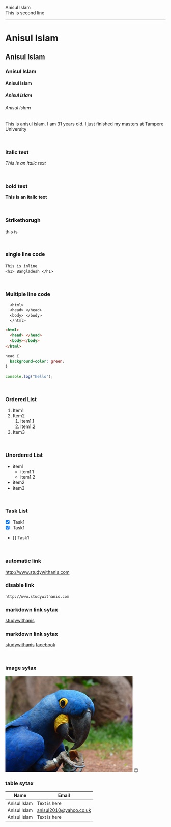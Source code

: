 <!--markdown tutorial-->

Anisul Islam<br/>
This is second line

---

# Anisul Islam

## Anisul Islam

### Anisul Islam

#### Anisul Islam

##### Anisul Islam

###### Anisul Islam

<p>This is anisul islam. I am 31 years old. I just finished my masters at Tampere University</p>

<br/>

### italic text

_This is an italic text_

<br/>

### bold text

**This is an italic text**

<br/>

### Strikethorugh

~~this is~~

<br/>

### single line code

`This is inline`  
`<h1> Bangladesh </h1>`

<br/>

### Multiple line code

```
  <html>
  <head> </head>
  <body> </body>
  </html>
```

```html
<html>
  <head> </head>
  <body></body>
</html>
```

```css
head {
  background-color: green;
}
```

```javascript
console.log("hello");
```

<br/>

### Ordered List

1. Item1
2. Item2
   1. Item1.1
   2. Item1.2
3. Item3

<br/>

### Unordered List

- item1
  - item1.1
  - item1.2
- item2
- item3

<br/>

### Task List

- [x] Task1
- [x] Task1
- [] Task1

<br/>

### automatic link

http://www.studywithanis.com

### disable link

`http://www.studywithanis.com`

### markdown link sytax

[studywithanis](http://www.studywithanis.com)

### markdown link sytax

[studywithanis][websitelink]
[facebook][facebooklink]

<br/>

### image sytax

<!-- ![profile](./images/cbird.jpg) -->
<img src="./images/bird.JPEG" width="400" title="profile image"/>
😊

<br/>

### table sytax

| Name         | Email                  |
| ------------ | ---------------------- |
| Anisul Islam | Text is here           |
| Anisul Islam | anisul2010@yahoo.co.uk |
| Anisul Islam | Text is here           |

<!-- all link is here -->

[websitelink]: http://www.studywithanis.com
[facebooklink]: https://www.facebook.com/studywithanis

